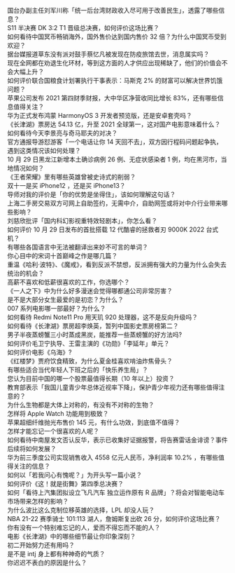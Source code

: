 国台办副主任刘军川称「统一后台湾财政收入尽可用于改善民生」，透露了哪些信息？  
S11 半决赛 DK 3:2 T1 晋级总决赛，如何评价这场比赛？  
如何看待中国冥币畅销海外，国外售价达到国内售价 32 倍？为什么中国冥币受到欢迎？  
据台媒报道草东没有派对鼓手蔡忆凡被发现在防疫旅馆去世，消息属实吗？  
现在全网都在劝退生化环材，等到这方面的人才供应出现稀缺了，他们的价值会不会大幅上升？  
如何评价联合国粮食计划署执行干事表示：马斯克 2% 的财富可以解决世界饥饿问题？  
苹果公司发布 2021 第四财季财报，大中华区净营收同比增长 83%，还有哪些信息值得关注？  
华为正式发布鸿蒙 HarmonyOS 3 开发者预览版，还是安卓套壳吗？  
《长津湖》票房达 54.13 亿，升至 2021 全球第一，这对国产电影意味着什么？  
如何看待今天李景亮与奇马耶夫的对决？  
官方通报导游怼游客「一个电话让你 14 天回不去」，双方因行程码问题起争执，遇到这类情况该如何处理？  
10 月 29 日黑龙江新增本土确诊病例 26 例、无症状感染者 1 例，均在黑河市，当地情况如何？  
《王者荣耀》里有哪些英雄曾被史诗式的削弱？  
双十一是买 iPhone12 ，还是买 iPhone13？  
导师对我的评价是「你的优势是坐得住」，该如何理解这句话？  
上海二手房交易双方可网上自助签约，无需中介，自助网签或将对中介行业带来哪些影响？  
刘慈欣批评「国内科幻影视重特效轻剧本」，你怎么看？  
如何评价 10 月 29 日发布的首批搭载 12 代酷睿的拯救者刃 9000K 2022 台式机？  
有哪些各国语言中无法被翻译出来妙不可言的单词？  
你心目中的宋词十首巅峰之作是哪几篇？  
重温《哈利·波特》、《魔戒》，看到反派不禁想，反派拥有强大的力量为什么会失去统治的机会？  
高薪不喜欢和低薪很喜欢的工作，你选哪个？  
《一人之下》中为什么好多漫迷会觉得哪都通公司非常厉害？  
是不是大部分女生最爱的是初恋？为什么？  
007 系列电影哪一部最好？为什么？  
如何看待 Redmi Note11 Pro 用天玑 920 处理器，这不是反向升级吗？  
如何看待《长津湖》票房超李焕英，暂列中国影史票房榜第二？  
男子半夜蒸螃蟹三小时蒸成黑炭，能推荐一些蒸螃蟹的好方法吗?  
如何评价毛卫宁执导、王雷主演的《功勋》「李延年」单元？  
如何评价电影《乌海》?  
《红楼梦》贾府饮食精致，为什么夏金桂喜欢啃油炸焦骨头？  
有哪些适合当代年轻人下班之后的「快乐养生局」？  
您认为目前中国的哪一个股票最值得长期（10 年以上）投资？  
教育部表示「我国儿童青少年总体近视率下降」，保护青少年视力还有哪些值得注意的？  
为什么生物都是大体上对称的，有没有不对称的生物？  
怎样将 Apple Watch 功能用到极致？  
苹果超细纤维抛光布售价 145 元，有什么功效，到底值不值得？  
怎样才能忘记一个很喜欢的人呢？  
如何看待中南屋发文否认反华，表示已收集好证据报警，将告赛雷话金诽谤？事件后续将如何发展？  
华为前三季度公司实现销售收入 4558 亿元人民币，净利润率 10.2% ，有哪些值得关注的信息？  
如何以「若我问心有愧呢？」为开头写一篇小说？  
如何评价《这！就是街舞》第四季总决赛？  
如何「看待上汽集团拟设立飞凡汽车 独立运作原有 R 品牌」？将会对智能电动车市场带来怎样的影响？  
为什么波比这么克制位移英雄的选择，LPL 却没人玩？  
NBA 21-22 赛季骑士 101:113 湖人，詹姆斯复出砍 26 分，如何评价这场比赛？  
你有没有一个特别难忘记的人，爱而不得忘而不能的人？  
电影《长津湖》中的哪些细节最让你印象深刻？  
初二开始努力还有用吗？  
是不是 intj 身上都有种神奇的气质？  
你迟迟不表白的原因是什么？  
